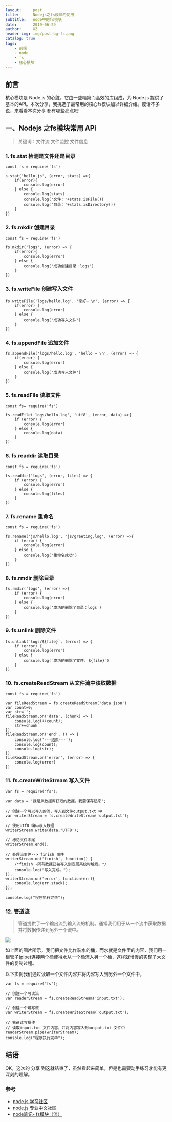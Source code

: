```yaml
---
layout:     post
title:      Nodejs之fs模块的使用
subtitle:   node中的fs模块
date:       2019-06-29
author:     XZ
header-img: img/post-bg-fs.png
catalog: true
tags:
    - 前端
    - node
    - fs
    - 核心模块
---
```


## 前言

核心模块是 Node.js 的心脏，它由一些精简而高效的库组成，为 Node.js 提供了基本的API。本次分享，我挑选了最常用的核心fs模块加以详细介绍。废话不多说，来看看本次分享 都有哪些亮点吧!


## 一、Nodejs 之fs模块常用 APi

>关键词：文件流 文件监控 文件信息

### 1. fs.stat 检测是文件还是目录

    const fs = require('fs')

    s.stat('hello.js', (error, stats) =>{
        if(error){
            console.log(error)
        } else {
            console.log(stats)
            console.log('文件：'+stats.isFile())
            console.log('目录：'+stats.isDirectory())
        }
    })

### 2. fs.mkdir 创建目录 

    const fs = require('fs')

    fs.mkdir('logs', (error) => {
        if(error){
            console.log(error)
        } else {
            console.log('成功创建目录：logs')
        }
    })

### 3. fs.writeFile 创建写入文件

    fs.writeFile('logs/hello.log', '您好~ \n', (error) => {
        if(error) {
            console.log(error)
        } else {
            console.log('成功写入文件')
        }
    })

### 4. fs.appendFile 追加文件

    fs.appendFile('logs/hello.log', 'hello ~ \n', (error) => {
        if(error) {
            console.log(error)
        } else {
            console.log('成功写入文件')
        }
    })

### 5. fs.readFile 读取文件

    const fs= require('fs')

    fs.readFile('logs/hello.log', 'utf8', (error, data) =>{
        if (error) {
            console.log(error)
        } else {
            console.log(data)
        }
    })

### 6. fs.readdir 读取目录

    const fs = require('fs')

    fs.readdir('logs', (error, files) => {
        if (error) {
            console.log(error)
        } else {
            console.log(files)
        }
    })

### 7. fs.rename 重命名

    const fs = require('fs')

    fs.rename('js/hello.log', 'js/greeting.log', (error) =>{
        if (error) {
            console.log(error)
        } else {
            console.log('重命名成功')
        }
    })

### 8. fs.rmdir 删除目录

    fs.rmdir('logs', (error) =>{
        if (error) {
            console.log(error)
        } else {
            console.log('成功的删除了目录：logs')
        }
    })

### 9. fs.unlink 删除文件

    fs.unlink(`logs/${file}`, (error) => {
        if (error) {
            console.log(error)
        } else {
            console.log(`成功的删除了文件: ${file}`)
        }
    })

### 10. fs.createReadStream 从文件流中读取数据

    const fs = require('fs')

    var fileReadStream = fs.createReadStream('data.json')
    var count=0;
    var str='';
    fileReadStream.on('data', (chunk) => {
        console.log(++count);
        str+=chunk
    })
    fileReadStream.on('end', () => {
        console.log('---结束---');
        console.log(count);
        console.log(str);
    })
    fileReadStream.on('error', (error) => {
        console.log(error)
    })

### 11. fs.createWriteStream 写入文件

    var fs = require("fs");
    
    var data = '我是从数据库获取的数据，我要保存起来';

    // 创建一个可以写入的流，写入到文件output.txt 中
    var writerStream = fs.createWriteStream('output.txt');

    // 使用utf8 编码写入数据
    writerStream.write(data,'UTF8');
    
    // 标记文件末尾
    writerStream.end();
    
    // 处理流事件--> finish 事件
    writerStream.on('finish', function() {   
        /*finish -所有数据已被写入到底层系统时触发。*/
        console.log("写入完成。");
    });
    writerStream.on('error', function(err){
        console.log(err.stack);
    });
    
    console.log("程序执行完毕");

### 12. 管道流

>管道提供了一个输出流到输入流的机制。通常我们用于从一个流中获取数据并将数据传递到另外一个流中。

![](https://image-static.segmentfault.com/187/282/1872822431-5bcd8ae79d5f1)

如上面的图片所示，我们把文件比作装水的桶，而水就是文件里的内容，我们用一根管子(pipe)连接两个桶使得水从一个桶流入另一个桶，这样就慢慢的实现了大文件的复制过程。

以下实例我们通过读取一个文件内容并将内容写入到另外一个文件中。

    var fs = require("fs");
    
    // 创建一个可读流
    var readerStream = fs.createReadStream('input.txt');
    
    // 创建一个可写流
    var writerStream = fs.createWriteStream('output.txt');

    // 管道读写操作
    // 读取input.txt 文件内容，并将内容写入到output.txt 文件中
    readerStream.pipe(writerStream);
    console.log("程序执行完毕");

## 结语

OK，这次的 分享 到这就结束了，虽然看起来简单，但是也需要动手练习才能有更深刻的理解。

### 参考

- [node.js 学习社区](https://http://www.nodeclass.com/)
- [node.js 专业中文社区](https://https://cnodejs.org/)
- [node笔记- fs模块（流）](https://segmentfault.com/a/1190000016763326)

